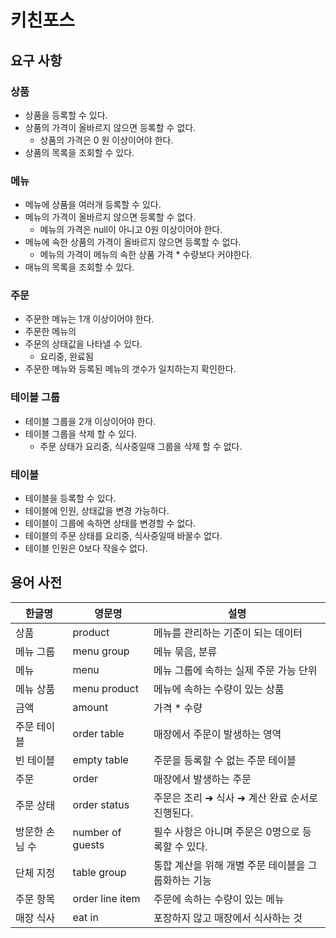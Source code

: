 # 키친포스

## 요구 사항

### 상품
* 상품을 등록할 수 있다.
* 상품의 가격이 올바르지 않으면 등록할 수 없다.
    * 상품의 가격은 0 원 이상이어야 한다.
* 상품의 목록을 조회할 수 있다.

### 메뉴
* 메뉴에 상품을 여러개 등록할 수 있다.
* 메뉴의 가격이 올바르지 않으면 등록할 수 없다.
  * 메뉴의 가격은 null이 아니고 0원 이상이어야 한다.
* 메뉴에 속한 상품의 가격이 올바르지 않으면 등록할 수 없다.
  * 메뉴의 가격이 메뉴의 속한 상품 가격 * 수량보다 커야한다.
* 매뉴의 목록을 조회할 수 있다.


### 주문
* 주문한 메뉴는 1개 이상이어야 한다.
* 주문한 메뉴의 
* 주문의 상태값을 나타낼 수 있다.
  * 요리중, 완료됨
* 주문한 메뉴와 등록된 메뉴의 갯수가 일치하는지 확인한다.

### 테이블 그룹

* 테이블 그룹을 2개 이상이어야 한다.
* 테이블 그룹을 삭제 할 수 있다.
  * 주문 상태가 요리중, 식사중일때 그룹을 삭제 할 수 없다.
  
### 테이블
* 테이블을 등록할 수 있다.
* 테이블에 인원, 상태값을 변경 가능하다.
* 테이블이 그룹에 속하면 상태를 변경할 수 없다.
* 테이블의 주문 상태를 요리중, 식사중일때 바꿀수 없다.
* 테이블 인원은 0보다 작을수 없다.


## 용어 사전

| 한글명 | 영문명 | 설명 |
| --- | --- | --- |
| 상품 | product | 메뉴를 관리하는 기준이 되는 데이터 |
| 메뉴 그룹 | menu group | 메뉴 묶음, 분류 |
| 메뉴 | menu | 메뉴 그룹에 속하는 실제 주문 가능 단위 |
| 메뉴 상품 | menu product | 메뉴에 속하는 수량이 있는 상품 |
| 금액 | amount | 가격 * 수량 |
| 주문 테이블 | order table | 매장에서 주문이 발생하는 영역 |
| 빈 테이블 | empty table | 주문을 등록할 수 없는 주문 테이블 |
| 주문 | order | 매장에서 발생하는 주문 |
| 주문 상태 | order status | 주문은 조리 ➜ 식사 ➜ 계산 완료 순서로 진행된다. |
| 방문한 손님 수 | number of guests | 필수 사항은 아니며 주문은 0명으로 등록할 수 있다. |
| 단체 지정 | table group | 통합 계산을 위해 개별 주문 테이블을 그룹화하는 기능 |
| 주문 항목 | order line item | 주문에 속하는 수량이 있는 메뉴 |
| 매장 식사 | eat in | 포장하지 않고 매장에서 식사하는 것 |
